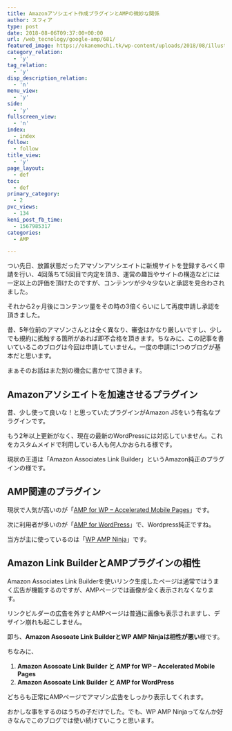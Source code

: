 ```yaml
---
title: Amazonアソシエイト作成プラグインとAMPの微妙な関係
author: スフィア
type: post
date: 2018-08-06T09:37:00+00:00
url: /web_tecnology/google-amp/681/
featured_image: https://okanemochi.tk/wp-content/uploads/2018/08/illustrain08_weather03-246x200.png
category_relation:
  - 'y'
tag_relation:
  - 'y'
disp_description_relation:
  - 'n'
menu_view:
  - 'y'
side:
  - 'y'
fullscreen_view:
  - 'n'
index:
  - index
follow:
  - follow
title_view:
  - 'y'
page_layout:
  - def
toc:
  - def
primary_category:
  - 2
pvc_views:
  - 134
keni_post_fb_time:
  - 1567985317
categories:
  - AMP

---
```

つい先日、放置状態だったアマゾンアソシエイトに新規サイトを登録するべく申請を行い、4回落ちて5回目で内定を頂き、運営の趣旨やサイトの構造などには一定以上の評価を頂けたのですが、コンテンツが少々少ないと承認を見合わされました。

それから2ヶ月後にコンテンツ量をその時の3倍くらいにして再度申請し承認を頂きました。

昔、5年位前のアマゾンさんとは全く異なり、審査はかなり厳しいですし、少しでも規約に抵触する箇所があれば即不合格を頂きます。ちなみに、この記事を書いているこのブログは今回は申請していません。一度の申請に1つのブログが基本だと思います。

まぁそのお話はまた別の機会に書かせて頂きます。

## Amazonアソシエイトを加速させるプラグイン

昔、少し使って良いな！と思っていたプラグインがAmazon JSをいう有名なプラグインです。

もう2年以上更新がなく、現在の最新のWordPressには対応していません。これをカスタムメイドで利用している人も何人かおられる様です。

現状の王道は「Amazon Associates Link Builder」というAmazon純正のプラグインの様です。

## AMP関連のプラグイン

現状で人気が高いのが「<a href="https://ja.wordpress.org/plugins/accelerated-mobile-pages/" target="_blank" rel="noopener">AMP for WP – Accelerated Mobile Pages</a>」です。

次に利用者が多いのが「<a href="https://ja.wordpress.org/plugins/amp/" target="_blank" rel="noopener">AMP for WordPress</a>」で、Wordpress純正ですね。

当方が主に使っているのは「<a href="https://www.wpampninja.com/" target="_blank" rel="noopener">WP AMP Ninja</a>」です。

## Amazon Link BuilderとAMPプラグインの相性

Amazon Associates Link Builderを使いリンク生成したページは通常ではうまく広告が機能するのですが、AMPページでは画像が全く表示されなくなります。

リンクビルダーの広告を外すとAMPページは普通に画像も表示されますし、デザイン崩れも起こしません。

即ち、**Amazon Asosoate Link BuilderとWP AMP Ninjaは相性が悪い**様です。

ちなみに、

  1. **Amazon Asosoate Link Builder と AMP for WP – Accelerated Mobile Pages**
  2. **Amazon Asosoate Link Builder と AMP for WordPress**

<span class="green b">どちらも正常にAMPページでアマゾン広告をしっかり表示してくれます。</span>

おかしな事をするのはうちの子だけでした。でも、WP AMP Ninjaってなんか好きなんでこのブログでは使い続けていこうと思います。

&nbsp;